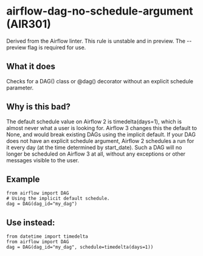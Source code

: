 # airflow-dag-no-schedule-argument (AIR301)
Derived from the Airflow linter.
This rule is unstable and in preview. The --preview flag is required for use.
## What it does
Checks for a DAG() class or @dag() decorator without an explicit
schedule parameter.
## Why is this bad?
The default schedule value on Airflow 2 is timedelta(days=1), which is
almost never what a user is looking for. Airflow 3 changes this the default
to None, and would break existing DAGs using the implicit default.
If your DAG does not have an explicit schedule argument, Airflow 2
schedules a run for it every day (at the time determined by start_date).
Such a DAG will no longer be scheduled on Airflow 3 at all, without any
exceptions or other messages visible to the user.
## Example
```
from airflow import DAG
# Using the implicit default schedule.
dag = DAG(dag_id="my_dag")
```
## Use instead:
```
from datetime import timedelta
from airflow import DAG
dag = DAG(dag_id="my_dag", schedule=timedelta(days=1))
```